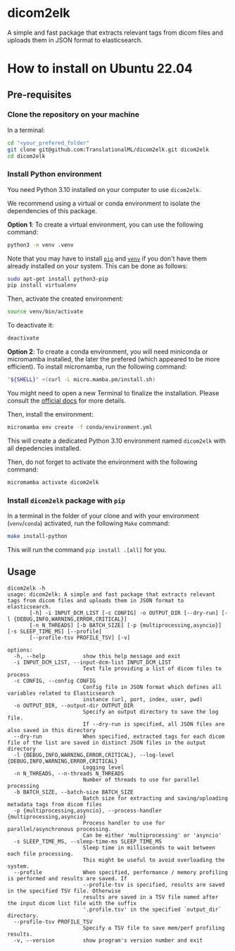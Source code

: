 # dicom2elk

A simple and fast package that extracts relevant tags from dicom files and uploads them in JSON format to elasticsearch.

# How to install on Ubuntu 22.04

## Pre-requisites

### Clone the repository on your machine

In a terminal:

```bash
cd "<your_prefered_folder"
git clone git@github.com:TranslationalML/dicom2elk.git dicom2elk
cd dicom2elk
```

### Install Python environment

You need Python 3.10 installed on your computer to use `dicom2elk`.

We recommend using a virtual or conda environment to isolate the dependencies of this package. 

**Option 1**: To create a virtual environment, you can use the following command:

```bash
python3 -m venv .venv
```

Note that you may have to install [`pip`](https://pip.pypa.io/en/stable/) and [`venv`](https://docs.python.org/3/library/venv.html) if you don't have them already installed on your system. This can be done as follows:

```bash
sudo apt-get install python3-pip
pip install virtualenv
```

Then, activate the created environment:

```bash
source venv/bin/activate
```

To deactivate it:

```bash
deactivate
```


**Option 2**: To create a conda environment, you will need miniconda or micromamba installed, the later the prefered (which appeared to be more efficient). To install micromamba, run the following command:

```bash
"${SHELL}" <(curl -L micro.mamba.pm/install.sh)
```

You might need to open a new Terminal to finalize the installation. Please consult the [official docs](https://mamba.readthedocs.io/en/latest/installation/micromamba-installation.html) for more details.

Then, install the environment:

```bash
micromamba env create -f conda/environment.yml
```

This will create a dedicated Python 3.10 environment named `dicom2elk` with all depedencies installed.

Then, do not forget to activate the environment with the following command:

```bash
micromamba activate dicom2elk
```

### Install `dicom2elk` package with `pip`

In a terminal in the folder of your clone and with your environment (`venv`/`conda`) activated, run the following `Make` command:

```bash
make install-python
```

This will run the command `pip install .[all]` for you.

            
## Usage

```output
dicom2elk -h
usage: dicom2elk: A simple and fast package that extracts relevant tags from dicom files and uploads them in JSON format to elasticsearch.
       [-h] -i INPUT_DCM_LIST [-c CONFIG] -o OUTPUT_DIR [--dry-run] [-l {DEBUG,INFO,WARNING,ERROR,CRITICAL}]
       [-n N_THREADS] [-b BATCH_SIZE] [-p {multiprocessing,asyncio}] [-s SLEEP_TIME_MS] [--profile]
       [--profile-tsv PROFILE_TSV] [-v]

options:
  -h, --help            show this help message and exit
  -i INPUT_DCM_LIST, --input-dcm-list INPUT_DCM_LIST
                        Text file providing a list of dicom files to process
  -c CONFIG, --config CONFIG
                        Config file in JSON format which defines all variables related to Elasticsearch
                        instance (url, port, index, user, pwd)
  -o OUTPUT_DIR, --output-dir OUTPUT_DIR
                        Specify an output directory to save the log file.
                        If --dry-run is specified, all JSON files are also saved in this directory
  --dry-run             When specified, extracted tags for each dicom file of the list are saved in distinct JSON files in the output directory
  -l {DEBUG,INFO,WARNING,ERROR,CRITICAL}, --log-level {DEBUG,INFO,WARNING,ERROR,CRITICAL}
                        Logging level
  -n N_THREADS, --n-threads N_THREADS
                        Number of threads to use for parallel processing
  -b BATCH_SIZE, --batch-size BATCH_SIZE
                        Batch size for extracting and saving/uploading metadata tags from dicom files
  -p {multiprocessing,asyncio}, --process-handler {multiprocessing,asyncio}
                        Process handler to use for parallel/asynchronous processing.
                        Can be either 'multiprocessing' or 'asyncio'
  -s SLEEP_TIME_MS, --sleep-time-ms SLEEP_TIME_MS
                        Sleep time in milliseconds to wait between each file processing.
                        This might be useful to avoid overloading the system.
  --profile             When specified, performance / memory profiling is performed and results are saved. If 
                        --profile-tsv is specified, results are saved in the specified TSV file. Otherwise
                        results are saved in a TSV file named after the input dicom list file with the suffix
                        '.profile.tsv' in the specified `output_dir` directory.
  --profile-tsv PROFILE_TSV
                        Specify a TSV file to save mem/perf profiling results.
  -v, --version         show program's version number and exit
```
